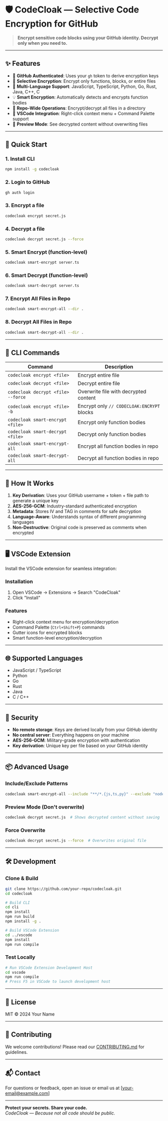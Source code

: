 # 🛡️ CodeCloak — Selective Code Encryption for GitHub

> **Encrypt sensitive code blocks using your GitHub identity. Decrypt only when you need to.**

---

## ✨ Features

- 🔐 **GitHub Authenticated**: Uses your `gh` token to derive encryption keys
- 🧩 **Selective Encryption**: Encrypt only functions, blocks, or entire files
- 🚀 **Multi-Language Support**: JavaScript, TypeScript, Python, Go, Rust, Java, C++, C
- 💡 **Smart Encryption**: Automatically detects and encrypts function bodies
- 📁 **Repo-Wide Operations**: Encrypt/decrypt all files in a directory
- 🎯 **VSCode Integration**: Right-click context menu + Command Palette support
- 🔄 **Preview Mode**: See decrypted content without overwriting files

---

## 🚀 Quick Start

### 1. Install CLI
```bash
npm install -g codecloak
```

### 2. Login to GitHub
```bash
gh auth login
```

### 3. Encrypt a file
```bash
codecloak encrypt secret.js
```

### 4. Decrypt a file
```bash
codecloak decrypt secret.js --force
```

### 5. Smart Encrypt (function-level)
```bash
codecloak smart-encrypt server.ts
```

### 6. Smart Decrypt (function-level)
```bash
codecloak smart-decrypt server.ts
```

### 7. Encrypt All Files in Repo
```bash
codecloak smart-encrypt-all --dir .
```

### 8. Decrypt All Files in Repo
```bash
codecloak smart-decrypt-all --dir .
```

---

## 🧩 CLI Commands

| Command | Description |
|---------|-------------|
| `codecloak encrypt <file>` | Encrypt entire file |
| `codecloak decrypt <file>` | Decrypt entire file |
| `codecloak decrypt <file> --force` | Overwrite file with decrypted content |
| `codecloak encrypt <file> -b` | Encrypt only `// CODECLOAK:ENCRYPT` blocks |
| `codecloak smart-encrypt <file>` | Encrypt only function bodies |
| `codecloak smart-decrypt <file>` | Decrypt only function bodies |
| `codecloak smart-encrypt-all` | Encrypt all function bodies in repo |
| `codecloak smart-decrypt-all` | Decrypt all function bodies in repo |

---

## 🧠 How It Works

1. **Key Derivation**: Uses your GitHub username + token + file path to generate a unique key
2. **AES-256-GCM**: Industry-standard authenticated encryption
3. **Metadata**: Stores IV and TAG in comments for safe decryption
4. **Language-Aware**: Understands syntax of different programming languages
5. **Non-Destructive**: Original code is preserved as comments when encrypted

---

## 🖥️ VSCode Extension

Install the VSCode extension for seamless integration:

### Installation
1. Open VSCode → Extensions → Search "CodeCloak"
2. Click "Install"

### Features
- Right-click context menu for encryption/decryption
- Command Palette (`Ctrl+Shift+P`) commands
- Gutter icons for encrypted blocks
- Smart function-level encryption/decryption

---

## 🌐 Supported Languages

- JavaScript / TypeScript
- Python
- Go
- Rust
- Java
- C / C++

---

## 🔐 Security

- **No remote storage**: Keys are derived locally from your GitHub identity
- **No central server**: Everything happens on your machine
- **AES-256-GCM**: Military-grade encryption with authentication
- **Key derivation**: Unique key per file based on your GitHub identity

---

## 📦 Advanced Usage

### Include/Exclude Patterns
```bash
codecloak smart-encrypt-all --include "**/*.{js,ts,py}" --exclude "node_modules,.git"
```

### Preview Mode (Don't overwrite)
```bash
codecloak decrypt secret.js  # Shows decrypted content without saving
```

### Force Overwrite
```bash
codecloak decrypt secret.js --force  # Overwrites original file
```

---

## 🛠️ Development

### Clone & Build
```bash
git clone https://github.com/your-repo/codecloak.git
cd codecloak

# Build CLI
cd cli
npm install
npm run build
npm install -g .

# Build VSCode Extension
cd ../vscode
npm install
npm run compile
```

### Test Locally
```bash
# Run VSCode Extension Development Host
cd vscode
npm run compile
# Press F5 in VSCode to launch development host
```

---

## 📜 License

MIT © 2024 Your Name

---

## 🤝 Contributing

We welcome contributions! Please read our [CONTRIBUTING.md](CONTRIBUTING.md) for guidelines.

---

## 📬 Contact

For questions or feedback, open an issue or email us at [your-email@example.com]

---

**Protect your secrets. Share your code.**  
*CodeCloak — Because not all code should be public.*
